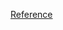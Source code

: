 [Reference](https://github.com/sunfishcode/wasm-reference-manual/blob/636a0cacebe9c00df139a464980e66baf75e0311/WebAssembly.md?plain=1#L2383)

